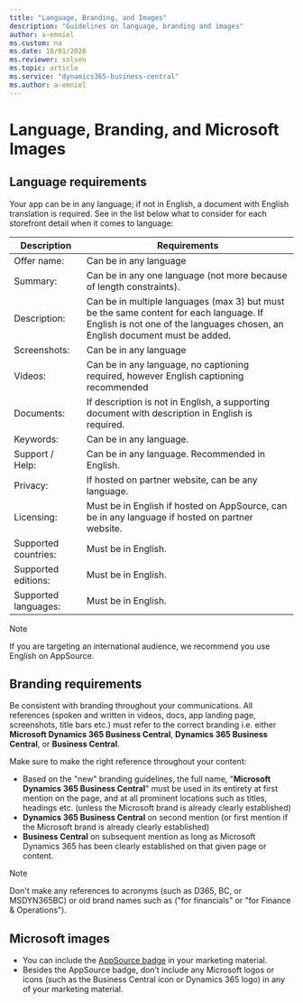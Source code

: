 ```yaml
---
title: "Language, Branding, and Images"
description: "Guidelines on language, branding and images"
author: a-emniel
ms.custom: na
ms.date: 10/01/2020
ms.reviewer: solsen
ms.topic: article
ms.service: "dynamics365-business-central"
ms.author: a-emniel
---
```


# Language, Branding, and Microsoft Images

## Language requirements
Your app can be in any language; if not in English, a document with English translation is required. See in the list below what to consider for each storefront detail when it comes to language: 

|Description | Requirements |
|------------|---------------|
|Offer name:| Can be in any language |
|Summary:| Can be in any one language (not more because of length constraints).|
|Description:| Can be in multiple languages (max 3) but must be the same content for each language. If English is not one of the languages chosen, an English document must be added.|
|Screenshots:| Can be in any language|
|Videos:|Can be in any language, no captioning required, however English captioning recommended|
|Documents:| If description is not in English, a supporting document with description in English is required.|
|Keywords:| Can be in any language.|
|Support / Help:| Can be in any language. Recommended in English. |
|Privacy:| If hosted on partner website, can be any language.|
|Licensing:| Must be in English if hosted on AppSource, can be in any language if hosted on partner website.|
|Supported countries:| Must be in English.|
|Supported editions:| Must be in English.|
|Supported languages:| Must be in English.|

> [!NOTE]  
> If you are targeting an international audience, we  recommend you use English on AppSource.

## Branding requirements 

 Be consistent with branding throughout your communications. All references (spoken and written in videos, docs, app landing page, screenshots, title bars etc.) must refer to the correct branding i.e. either **Microsoft Dynamics 365 Business Central**, **Dynamics 365 Business Central**, or **Business Central**. 


Make sure to make the right reference throughout your content:
- Based on the "new" branding guidelines, the full name, "**Microsoft Dynamics 365 Business Central**" must be used in its entirety at first mention on the page, and at all prominent locations such as titles, headings etc. (unless the Microsoft brand is already clearly established)
- **Dynamics 365 Business Central** on second mention (or first mention if the Microsoft brand is already clearly established)
- **Business Central** on subsequent mention as long as Microsoft Dynamics 365 has been clearly established on that given page or content. 

> [!NOTE]  
> Don't make any references to acronyms (such as D365, BC, or MSDYN365BC) or old brand names such as ("for financials" or "for Finance & Operations").


## Microsoft images 
- You can include the [AppSource badge](https://appsource.microsoft.com/blogs/new-get-it-from-badging-for-microsoft-appsource-and-azure-marketplace-available-in-the-marketing-resources-guide) in your marketing material. 
- Besides the AppSource badge, don’t include any Microsoft logos or icons (such as the Business Central icon or Dynamics 365 logo) in any of your marketing material. 

